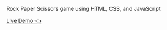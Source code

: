 Rock Paper Scissors game using HTML, CSS, and JavaScript

[Live Demo  👈](https://aashritha2001.github.io/Odin-RockPaperScissors/)